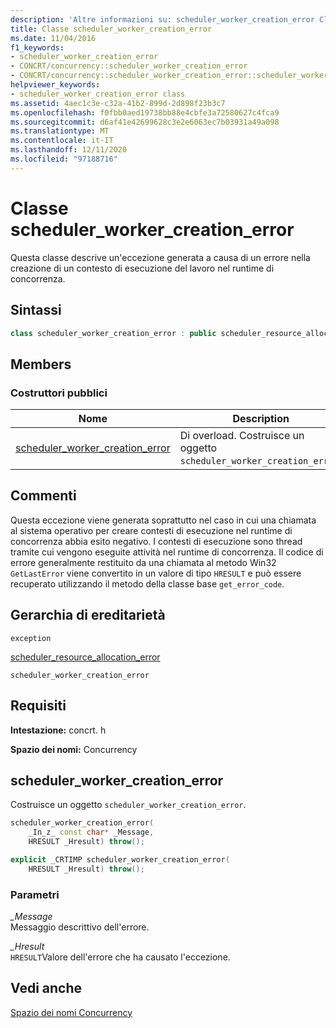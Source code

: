```yaml
---
description: 'Altre informazioni su: scheduler_worker_creation_error Class'
title: Classe scheduler_worker_creation_error
ms.date: 11/04/2016
f1_keywords:
- scheduler_worker_creation_error
- CONCRT/concurrency::scheduler_worker_creation_error
- CONCRT/concurrency::scheduler_worker_creation_error::scheduler_worker_creation_error
helpviewer_keywords:
- scheduler_worker_creation_error class
ms.assetid: 4aec1c3e-c32a-41b2-899d-2d898f23b3c7
ms.openlocfilehash: f0fbb0aed19738bb88e4cbfe3a72580627c4fca9
ms.sourcegitcommit: d6af41e42699628c3e2e6063ec7b03931a49a098
ms.translationtype: MT
ms.contentlocale: it-IT
ms.lasthandoff: 12/11/2020
ms.locfileid: "97188716"
---
```

# <a name="scheduler_worker_creation_error-class"></a>Classe scheduler_worker_creation_error

Questa classe descrive un'eccezione generata a causa di un errore nella creazione di un contesto di esecuzione del lavoro nel runtime di concorrenza.

## <a name="syntax"></a>Sintassi

```cpp
class scheduler_worker_creation_error : public scheduler_resource_allocation_error;
```

## <a name="members"></a>Members

### <a name="public-constructors"></a>Costruttori pubblici

|Nome|Description|
|----------|-----------------|
|[scheduler_worker_creation_error](#ctor)|Di overload. Costruisce un oggetto `scheduler_worker_creation_error`.|

## <a name="remarks"></a>Commenti

Questa eccezione viene generata soprattutto nel caso in cui una chiamata al sistema operativo per creare contesti di esecuzione nel runtime di concorrenza abbia esito negativo. I contesti di esecuzione sono thread tramite cui vengono eseguite attività nel runtime di concorrenza. Il codice di errore generalmente restituito da una chiamata al metodo Win32 `GetLastError` viene convertito in un valore di tipo `HRESULT` e può essere recuperato utilizzando il metodo della classe base `get_error_code`.

## <a name="inheritance-hierarchy"></a>Gerarchia di ereditarietà

`exception`

[scheduler_resource_allocation_error](scheduler-resource-allocation-error-class.md)

`scheduler_worker_creation_error`

## <a name="requirements"></a>Requisiti

**Intestazione:** concrt. h

**Spazio dei nomi:** Concurrency

## <a name="scheduler_worker_creation_error"></a><a name="ctor"></a> scheduler_worker_creation_error

Costruisce un oggetto `scheduler_worker_creation_error`.

```cpp
scheduler_worker_creation_error(
    _In_z_ const char* _Message,
    HRESULT _Hresult) throw();

explicit _CRTIMP scheduler_worker_creation_error(
    HRESULT _Hresult) throw();
```

### <a name="parameters"></a>Parametri

*_Message*<br/>
Messaggio descrittivo dell'errore.

*_Hresult*<br/>
`HRESULT`Valore dell'errore che ha causato l'eccezione.

## <a name="see-also"></a>Vedi anche

[Spazio dei nomi Concurrency](concurrency-namespace.md)
